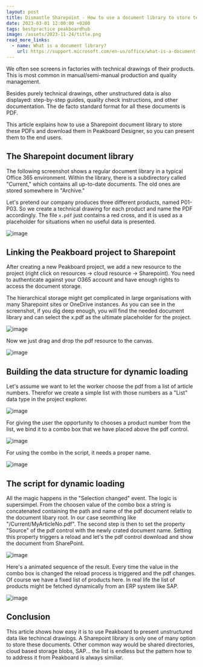 ```yaml
---
layout: post
title: Dismantle Sharepoint - How to use a document library to store techical drawings and download them in Peakboard dynamically
date: 2023-03-01 12:00:00 +0200
tags: bestpractice peakboardhub
image: /assets/2023-11-24/title.png
read_more_links:
  - name: What is a document library?
    url: https://support.microsoft.com/en-us/office/what-is-a-document-library-3b5976dd-65cf-4c9e-bf5a-713c10ca2872
---
```


We often see screens in factories with technical drawings of their products. This is most common in manual/semi-manual production and quality management. 

Besides purely technical drawings, other unstructured data is also displayed: step-by-step guides, quality check instructions, and other documentation. The de facto standard format for all these documents is PDF.

This article explains how to use a Sharepoint document library to store these PDFs and download them in Peakboard Designer, so you can present them to the end users.

## The Sharepoint document library

The following screenshot shows a regular document library in a typical Office 365 environment. Within the library, there is a subdirectory called "Current," which contains all up-to-date documents. The old ones are stored somewhere in "Archive."

Let's pretend our company produces three different products, named P01-P03. So we create a technical drawing for each product and name the PDF accordingly. The file `x.pdf` just contains a red cross, and it is used as a placeholder for situations when no useful data is presented.

![image](/assets/2023-11-24/010.png)

## Linking the Peakboard project to Sharepoint

After creating a new Peakboard project, we add a new resource to the project (right click on resources -> cloud resource -> Sharepoint). You need to authenticate against your O365 account and have enough rights to access the document storage.

The hierarchical storage might get complicated in large organisations with many Sharepoint sites or OneDrive instances. As you can see in the screenshot, if you dig deep enough, you will find the needed document library and can select the x.pdf as the ultimate placeholder for the project.

![image](/assets/2023-11-24/020.png)

Now we just drag and drop the pdf resource to the canvas.

![image](/assets/2023-11-24/030.png)

## Building the data structure for dynamic loading

Let's assume we want to let the worker choose the pdf from a list of article numbers. Therefor we create a simple list with those numbers as a "List" data type in the project explorer.

![image](/assets/2023-11-24/040.png)

For giving the user the opportunity to chooses a product number from the list, we bind it to a combo box that we have placed above the pdf control.

![image](/assets/2023-11-24/050.png)

For using the combo in the script, it needs a proper name.

![image](/assets/2023-11-24/060.png)

## The script for dynamic loading

All the magic happens in the "Selection changed" event. The logic is supersimpel. From the choosen value of the combo box a string is concatenated containing the path and name of the pdf document relativ to the document libary root. In our case seomthing like "/Current/MyArticleNo.pdf".
The second step is then to set the property "Source" of the pdf control with the newly crated document name. Setting this property triggers a reload and let's the pdf control download and show the document from SharePoint.

![image](/assets/2023-11-24/070.png)

Here's a animated sequence of the result. Every time the value in the combo box is changed the reload process is triggered and the pdf changes. Of course we have a fixed list of products here. In real life the list of products might be fetched dynamically from an ERP system like SAP.

![image](/assets/2023-11-24/080.gif)

## Conclusion

This article shows how easy it is to use Peakboard to present unstructured data like techincal drawings. A Sharepoint library is only one of many option to store these documents. Other common way would be shared directories, cloud based storage blobs, SAP... the list is endless but the pattern how to to address it from Peakboard is always similiar.
